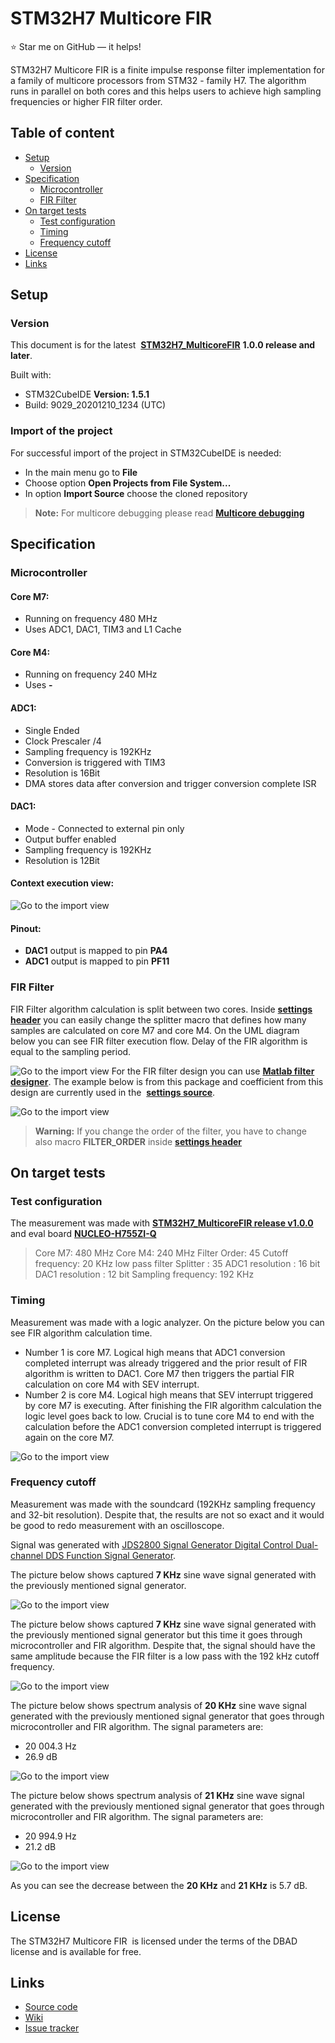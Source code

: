 STM32H7 Multicore FIR
======================
:star: Star me on GitHub — it helps!

STM32H7 Multicore FIR is a finite impulse response filter implementation for a family of multicore processors from STM32 - family H7. The algorithm runs in parallel on both cores and this helps users to achieve high sampling frequencies or higher FIR filter order.

## Table of content

- [Setup](#setup)
	- [Version](#version)
- [Specification](#specification)
	- [Microcontroller](#microcontroller)
	- [FIR Filter](#fir-filter)
- [On target tests](#on-target-tests)
	- [Test configuration](#test-configuration)
	- [Timing](#timing)
	- [Frequency cutoff](#frequency-cutoff)
- [License](#license)
- [Links](#links)

## Setup

### Version

This document is for the latest  **[STM32H7_MulticoreFIR](https://github.com/PavolKostolansky/STM32H7_MulticoreFIR/releases/tag/v1.0.0)** **1.0.0 release and later**. 

Built with:

- STM32CubeIDE **Version: 1.5.1**
- Build: 9029_20201210_1234 (UTC)

### Import of the project

For successful import of the project in STM32CubeIDE is needed:
- In the main menu go to **File**
- Choose option **Open Projects from File System...**
- In option **Import Source** choose the cloned repository

> **Note:** For multicore debugging please read **[Multicore debugging](https://www.st.com/resource/en/application_note/dm00629855-getting-started-with-projects-based-on-dualcore-stm32h7-microcontrollers-in-stm32cubeide-stmicroelectronics.pdf)**

## Specification
### Microcontroller
#### Core M7:

- Running on frequency 480 MHz
- Uses ADC1, DAC1, TIM3 and L1 Cache

#### Core M4:

- Running on frequency 240 MHz
- Uses **-**

#### ADC1:
- Single Ended
- Clock Prescaler /4
- Sampling frequency is 192KHz
- Conversion is triggered with TIM3
- Resolution is 16Bit
- DMA stores data after conversion and trigger conversion complete ISR

#### DAC1:
- Mode - Connected to external pin only
- Output buffer enabled
- Sampling frequency is 192KHz
- Resolution is 12Bit

#### Context execution view:
![Go to the import view](https://github.com/PavolKostolansky/STM32H7_MulticoreFIR/blob/main/Docs/Images/contextExec.PNG?raw=true)
#### Pinout:

- **DAC1** output is mapped to pin **PA4**
- **ADC1** output is mapped to pin **PF11**

### FIR Filter
FIR Filter algorithm calculation is split between two cores. Inside **[settings header](https://github.com/PavolKostolansky/STM32H7_MulticoreFIR/blob/main/Common/Inc/settings.h)** you can easily change the splitter macro that defines how many samples are calculated on core M7 and core M4. On the UML diagram below you can see FIR filter execution flow. Delay of the FIR algorithm is equal to the sampling period.

![Go to the import view](https://github.com/PavolKostolansky/STM32H7_MulticoreFIR/blob/main/Docs/Images/UML.PNG?raw=true)
For the FIR filter design you can use **[Matlab filter designer](https://www.mathworks.com/help/signal/ug/introduction-to-filter-designer.html;jsessionid=420fe8cddcf95e47397263033764)**. The example below is from this package and coefficient from this design are currently used in the  **[settings source](https://github.com/PavolKostolansky/STM32H7_MulticoreFIR/blob/main/Common/Src/settings.c)**.

![Go to the import view](https://github.com/PavolKostolansky/STM32H7_MulticoreFIR/blob/main/Docs/Images/FilterDesign.PNG?raw=true)

> **Warning:** If you change the order of the filter, you have to change also macro **FILTER_ORDER** inside **[settings header](https://github.com/PavolKostolansky/STM32H7_MulticoreFIR/blob/main/Common/Inc/settings.h)**

## On target tests
### Test configuration
The measurement was made with **[STM32H7_MulticoreFIR release v1.0.0](https://github.com/PavolKostolansky/STM32H7_MulticoreFIR/releases/tag/v1.0.0)** and eval board **[NUCLEO-H755ZI-Q](https://www.st.com/en/evaluation-tools/nucleo-h755zi-q.html)**
> Core M7: 480 MHz
> Core M4: 240 MHz
> Filter Order: 45
> Cutoff frequency: 20 KHz low pass filter
> Splitter : 35
> ADC1 resolution : 16 bit
> DAC1 resolution : 12 bit
> Sampling frequency: 192 KHz

### Timing
Measurement was made with a logic analyzer. On the picture below you can see FIR algorithm calculation time. 

- Number 1 is core M7. Logical high means that ADC1 conversion completed interrupt was already triggered and the prior result of FIR algorithm is written to DAC1. Core M7 then triggers the partial FIR calculation on core M4 with SEV interrupt. 
- Number 2 is core M4. Logical high means that SEV interrupt triggered by core M7 is executing. After finishing the FIR algorithm calculation the logic level goes back to low. Crucial is to tune core M4 to end with the calculation before the ADC1 conversion completed interrupt is triggered again on the core M7.

![Go to the import view](https://github.com/PavolKostolansky/STM32H7_MulticoreFIR/blob/main/Docs/Images/measurementOfFIRCalculation.PNG?raw=true)

### Frequency cutoff
Measurement was made with the soundcard (192KHz sampling frequency and 32-bit resolution). Despite that, the results are not so exact and it would be good to redo measurement with an oscilloscope.

Signal was generated with [JDS2800 Signal Generator Digital Control Dual-channel DDS Function Signal Generator](https://www.banggood.com/JDS2800-15MHZ-40MHZ-60MHZ-Signal-Generator-Digital-Control-Dual-channel-DDS-Function-Signal-Generato-p-1353873.html?cur_warehouse=CN&ID=556909). 

The picture below shows captured **7 KHz** sine wave signal generated with the previously mentioned signal generator. 

![Go to the import view](https://github.com/PavolKostolansky/STM32H7_MulticoreFIR/blob/main/Docs/Images/Period7KHzGenerator.PNG?raw=true)

The picture below shows captured **7 KHz** sine wave signal generated with the previously mentioned signal generator but this time it goes through microcontroller and FIR algorithm. Despite that, the signal should have the same amplitude because the FIR filter is a low pass with the 192 kHz cutoff frequency. 

![Go to the import view](https://github.com/PavolKostolansky/STM32H7_MulticoreFIR/blob/main/Docs/Images/20KHzCutoff_TestedPeriod7KHz.PNG?raw=true)

The picture below shows spectrum analysis of **20 KHz** sine wave signal generated with the previously mentioned signal generator that goes through microcontroller and FIR algorithm. 
The signal parameters are:
- 20 004.3 Hz
- 26.9 dB

![Go to the import view](https://github.com/PavolKostolansky/STM32H7_MulticoreFIR/blob/main/Docs/Images/20KHzCutoff_TestedPeriod20KHzSpectrum.PNG?raw=true)

The picture below shows spectrum analysis of **21 KHz** sine wave signal generated with the previously mentioned signal generator that goes through microcontroller and FIR algorithm. 
The signal parameters are:
- 20 994.9 Hz
- 21.2 dB

![Go to the import view](https://github.com/PavolKostolansky/STM32H7_MulticoreFIR/blob/main/Docs/Images/20KHzCutoff_TestedPeriod21KHzSpectrum.PNG?raw=true)

As you can see the decrease between the **20 KHz** and **21 KHz** is 5.7 dB.

## License

The STM32H7 Multicore FIR  is licensed under the terms of the DBAD
license and is available for free.

## Links
* [Source code](https://github.com/PavolKostolansky/STM32H7_MulticoreFIR)
* [Wiki](https://github.com/PavolKostolansky/STM32H7_MulticoreFIR/wiki)
* [Issue tracker](https://github.com/PavolKostolansky/STM32H7_MulticoreFIR/issues)
